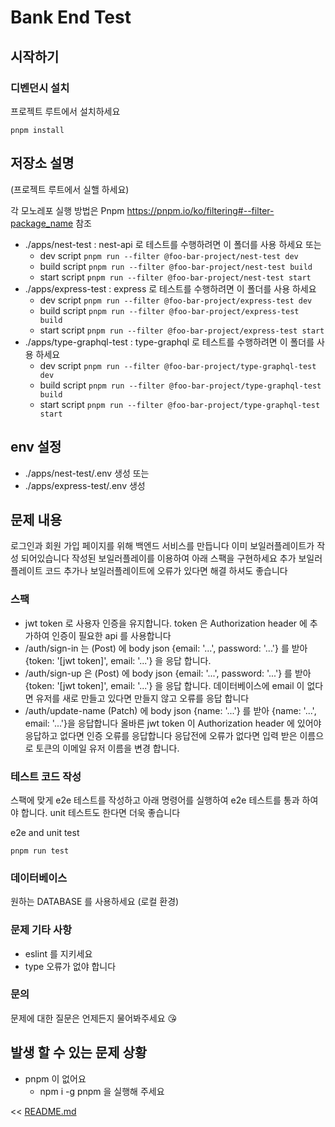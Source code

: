 # Bank End Test

## 시작하기

### 디벤던시 설치 
프로젝트 루트에서 설치하세요
```shell
pnpm install
```

## 저장소 설명

(프로젝트 루트에서 실핼 하세요)

각 모노레포 실행 방법은 Pnpm https://pnpm.io/ko/filtering#--filter-package_name 참조

- ./apps/nest-test : nest-api 로 테스트를 수행하려면 이 폴더를 사용 하세요 또는
  - dev script `pnpm run --filter @foo-bar-project/nest-test dev`
  - build script `pnpm run --filter @foo-bar-project/nest-test build`
  - start script `pnpm run --filter @foo-bar-project/nest-test start`
- ./apps/express-test : express 로 테스트를 수행하려면 이 폴더를 사용 하세요
  - dev script `pnpm run --filter @foo-bar-project/express-test dev`
  - build script `pnpm run --filter @foo-bar-project/express-test build`
  - start script `pnpm run --filter @foo-bar-project/express-test start`
- ./apps/type-graphql-test : type-graphql 로 테스트를 수행하려면 이 폴더를 사용 하세요
  - dev script `pnpm run --filter @foo-bar-project/type-graphql-test dev`
  - build script `pnpm run --filter @foo-bar-project/type-graphql-test build`
  - start script `pnpm run --filter @foo-bar-project/type-graphql-test start`

## env 설정

- ./apps/nest-test/.env 생성 또는
- ./apps/express-test/.env 생성

## 문제 내용

로그인과 회원 가입 페이지를 위해 백엔드 서비스를 만듭니다
이미 보일러플레이트가 작성 되어있습니다 작성된 보일러플레이를 이용하여 아래 스팩을 구현하세요 추가 보일러플레이트 코드 추가나 보일러플레이트에 오류가 있다면 해결 하셔도 좋습니다

### 스팩

- jwt token 로 사용자 인증을 유지합니다. token 은 Authorization header 에 추가하여 인증이 필요한 api 를 사용합니다
- /auth/sign-in 는 (Post) 에 body json {email: '...', password: '...'} 를 받아 {token: '[jwt token]', email: '...'} 을 응답 합니다.
- /auth/sign-up 은 (Post) 에 body json {email: '...', password: '...'} 를 받아 {token: '[jwt token]', email: '...'} 을 응답 합니다. 데이터베이스에 email 이 없다면 유저를 새로 만들고 있다면 만들지 않고 오류를 응답 합니다
- /auth/update-name (Patch) 에 body json {name: '...'} 를 받아 {name: '...', email: '...'}을 응답합니다 올바른 jwt token 이 Authorization header 에 있어야 응답하고 없다면 인증 오류를 응답합니다 응답전에 오류가 없다면 입력 받은 이름으로 토큰의 이메일 유저 이름을 변경 합니다.

### 테스트 코드 작성

스팩에 맞게 e2e 테스트를 작성하고 아래 명령어를 실행하여 e2e 테스트를 통과 하여야 합니다.
unit 테스트도 한다면 더욱 좋습니다

e2e and unit test
```shell
pnpm run test
```

### 데이터베이스

원하는 DATABASE 를 사용하세요 (로컬 환경)

### 문제 기타 사항

- eslint 를 지키세요
- type 오류가 없야 합니다

### 문의

문제에 대한 질문은 언제든지 물어봐주세요 😘


## 발생 할 수 있는 문제 상황

- pnpm 이 없어요
  - npm i -g pnpm 을 실행해 주세요


<< [README.md](README.md)
